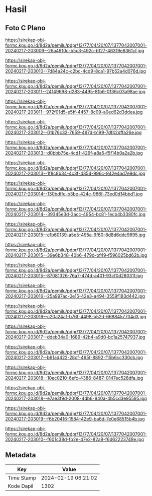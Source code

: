 # Hasil

## Foto C Plano

https://sirekap-obj-formc.kpu.go.id/8d2a/pemilu/pdpr/13/77/04/20/07/1377042007001-20240217-203009--26a4910c-b5c3-492c-b127-46319e8361cf.jpg

https://sirekap-obj-formc.kpu.go.id/8d2a/pemilu/pdpr/13/77/04/20/07/1377042007001-20240217-203010--7d84a24c-c2bc-4cd9-8ca1-97b52a4d076d.jpg

https://sirekap-obj-formc.kpu.go.id/8d2a/pemilu/pdpr/13/77/04/20/07/1377042007001-20240217-203011--24149698-d283-4495-81b6-0136c03a98ae.jpg

https://sirekap-obj-formc.kpu.go.id/8d2a/pemilu/pdpr/13/77/04/20/07/1377042007001-20240217-203011--972f01d5-e5ff-4457-8c09-a0ed62d3ddea.jpg

https://sirekap-obj-formc.kpu.go.id/8d2a/pemilu/pdpr/13/77/04/20/07/1377042007001-20240217-203012--01b76c32-7659-497d-b199-7df42dffa26e.jpg

https://sirekap-obj-formc.kpu.go.id/8d2a/pemilu/pdpr/13/77/04/20/07/1377042007001-20240217-203013--d0bbb75e-4cd1-429f-a8a5-f5f14b0a2a2b.jpg

https://sirekap-obj-formc.kpu.go.id/8d2a/pemilu/pdpr/13/77/04/20/07/1377042007001-20240217-203013--1f8c8b34-4c3f-4354-996c-942e4ad7e9dc.jpg

https://sirekap-obj-formc.kpu.go.id/8d2a/pemilu/pdpr/13/77/04/20/07/1377042007001-20240217-203014--130bdffe-b3be-424c-966f-73ed0d14bbd1.jpg

https://sirekap-obj-formc.kpu.go.id/8d2a/pemilu/pdpr/13/77/04/20/07/1377042007001-20240217-203014--39345e3d-3acc-4954-bc81-1ecb4b3380fc.jpg

https://sirekap-obj-formc.kpu.go.id/8d2a/pemilu/pdpr/13/77/04/20/07/1377042007001-20240217-203015--e1b60139-a5e5-495a-9f60-8d8d6ddc9695.jpg

https://sirekap-obj-formc.kpu.go.id/8d2a/pemilu/pdpr/13/77/04/20/07/1377042007001-20240217-203015--39e6b348-40b6-479d-bf49-f596025bd62b.jpg

https://sirekap-obj-formc.kpu.go.id/8d2a/pemilu/pdpr/13/77/04/20/07/1377042007001-20240217-203015--87081326-76a7-474d-a401-93cf0d28031f.jpg

https://sirekap-obj-formc.kpu.go.id/8d2a/pemilu/pdpr/13/77/04/20/07/1377042007001-20240217-203016--25a997ac-0e15-42e3-a494-3559f183d442.jpg

https://sirekap-obj-formc.kpu.go.id/8d2a/pemilu/pdpr/13/77/04/20/07/1377042007001-20240217-203016--c20a24af-b76f-4498-b52d-6688457704d3.jpg

https://sirekap-obj-formc.kpu.go.id/8d2a/pemilu/pdpr/13/77/04/20/07/1377042007001-20240217-203017--ddeb34a0-1689-42b4-a9d0-bc1a25747937.jpg

https://sirekap-obj-formc.kpu.go.id/8d2a/pemilu/pdpr/13/77/04/20/07/1377042007001-20240217-203017--b61ad422-28cf-465f-8892-f15b6cc330cb.jpg

https://sirekap-obj-formc.kpu.go.id/8d2a/pemilu/pdpr/13/77/04/20/07/1377042007001-20240217-203018--10ec0210-6efc-4386-8487-0147ec528dfa.jpg

https://sirekap-obj-formc.kpu.go.id/8d2a/pemilu/pdpr/13/77/04/20/07/1377042007001-20240217-203018--e7ae3f9d-2008-4db6-940a-4b5cd3e95595.jpg

https://sirekap-obj-formc.kpu.go.id/8d2a/pemilu/pdpr/13/77/04/20/07/1377042007001-20240217-203019--f6b20416-1584-42e9-ba6d-7e0e68515b4b.jpg

https://sirekap-obj-formc.kpu.go.id/8d2a/pemilu/pdpr/13/77/04/20/07/1377042007001-20240217-203010--f601c38d-fb2e-47e2-82a9-f6d62223748e.jpg


## Metadata

| Key        | Value               |
| ---------- | ------------------- |
| Time Stamp | 2024-02-19 06:21:02 |
| Kode Dapil | 1302                |




